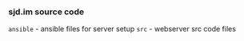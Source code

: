 ### sjd.im source code

`ansible` - ansible files for server setup
`src` - webserver src code files
